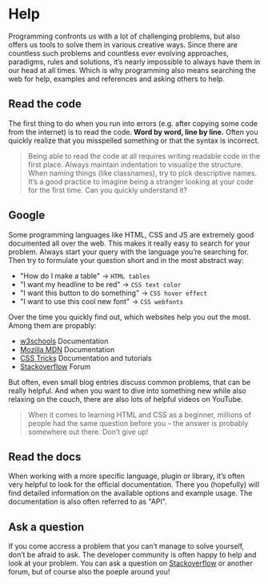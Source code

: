 # Help

Programming confronts us with a lot of challenging problems, but also offers us tools to solve them in various creative ways. Since there are countless such problems and countless ever evolving approaches, paradigms, rules and solutions, it’s nearly impossible to always have them in our head at all times.
Which is why programming also means searching the web for help, examples and references and asking others to help.

## Read the code

The first thing to do when you run into errors (e.g. after copying some code from the internet) is to read the code. **Word by word, line by line.** Often you quickly realize that you misspelled something or that the syntax is incorrect.

> Being able to read the code at all requires writing readable code in the first place. Always maintain indentation to visualize the structure. When naming things (like classnames), try to pick descriptive names. It’s a good practice to imagine being a stranger looking at your code for the first time. Can you quickly understand it?

## Google

Some programming languages like HTML, CSS and JS are extremely good documented all over the web. This makes it really easy to search for your problem. Always start your query with the language you’re searching for. Then try to formulate your question short and in the most abstract way:

- "How do I make a table" -> `HTML tables`
- "I want my headline to be red" -> `CSS text color`
- "I want this button to do something" -> `CSS hover effect`
- "I want to use this cool new font" -> `CSS webfonts`

Over the time you quickly find out, which websites help you out the most. Among them are propably:
- [w3schools](https://www.w3schools.com) Documentation
- [Mozilla MDN](https://developer.mozilla.org) Documentation
- [CSS Tricks](https://css-tricks.com) Documentation and tutorials
- [Stackoverflow](https://stackoverflow.com) Forum

But often, even small blog entries discuss common problems, that can be really helpful. And when you want to dive into something new while also relaxing on the couch, there are also lots of helpful videos on YouTube.

> When it comes to learning HTML and CSS as a beginner, millions of people had the same question before you – the answer is probably somewhere out there. Don’t give up!

## Read the docs

When working with a more specific language, plugin or library, it’s often very helpful to look for the official documentation. There you (hopefully) will find detailed information on the available options and example usage. The documentation is also often referred to as "API".

## Ask a question

If you come accress a problem that you can’t manage to solve yourself, don’t be afraid to ask. The developer community is often happy to help and look at your problem. You can ask a question on [Stackoverflow](https://stackoverflow.com) or another forum, but of course also the poeple around you!
